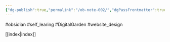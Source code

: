 ```yaml
---
{"dg-publish":true,"permalink":"/ob-note-002/","dgPassFrontmatter":true,"noteIcon":"","created":"2025-05-04T16:52:46.984+08:00","updated":"2025-05-04T18:14:56.657+08:00"}
---
```



#obsidian #self_learing #DigitalGarden #website_design 

[[index\|index]]